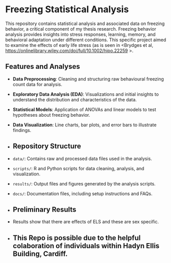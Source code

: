 # Freezing Statistical Analysis
This repository contains statistical analysis and associated data on freezing behavior, a critical component of my thesis research. Freezing behavior analysis provides insights into stress responses, learning, memory, and behavioral adaptation under different conditions. This specific project aimed to examine the effects of early life stress (as is seen in <Brydges et al, https://onlinelibrary.wiley.com/doi/full/10.1002/hipo.22259 >.


## Features and Analyses
- **Data Preprocessing**: Cleaning and structuring raw behavioural freezing count data for analysis.
- **Exploratory Data Analysis (EDA)**: Visualizations and initial insights to understand the distribution and characteristics of the data.
- **Statistical Models**: Application of ANOVAs and linear models to test hypotheses about freezing behavior.
- **Data Visualization**: Line charts, bar plots, and error bars to illustrate findings.

- ## Repository Structure
- `data/`: Contains raw and processed data files used in the analysis.
- `scripts/`: R and Python scripts for data cleaning, analysis, and visualization.
- `results/`: Output files and figures generated by the analysis scripts.
- `docs/`: Documentation files, including setup instructions and FAQs.

- ## Preliminary Results
- Results show that there are effects of ELS and these are sex specific.

- ## This Repo is possible due to the helpful colaboration of individuals within Hadyn Ellis Building, Cardiff. 
